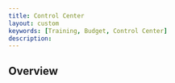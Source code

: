```yaml
---
title: Control Center
layout: custom
keywords: [Training, Budget, Control Center]
description: 
---
```


## Overview
